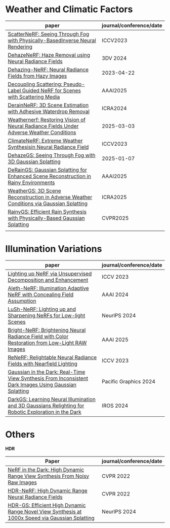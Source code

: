 # Weather and Climatic Factors

| paper                                                                                                                                          | journal/conference/date |
| ---------------------------------------------------------------------------------------------------------------------------------------------- | ----------------------- |
| [ScatterNeRF: Seeing Through Fog with Physically-BasedInverse Neural Rendering](https://light.princeton.edu/publication/scatternerf/)          | ICCV2023                |
| [DehazeNeRF: Haze Removal using Neural Radiance Fields](https://www.computationalimaging.org/publications/dehazenerf/)                         | 3DV 2024                |
| [Dehazing-NeRF: Neural Radiance Fields from Hazy Images](https://arxiv.org/abs/2304.11448)                                                     | 2023-04-22              |
| [Decoupling Scattering: Pseudo-Label Guided NeRF for Scenes with Scattering Media](https://ojs.aaai.org/index.php/AAAI/article/view/33088)<br> | AAAI2025                |
| [DerainNeRF: 3D Scene Estimation with Adhesive Waterdrop Removal](https://github.com/yunhaoli2020/DerainNeRF)                                  | ICRA2024                |
| [Weathernerf: Restoring Vision of Neural Radiance Fields Under Adverse Weather Conditions](https://github.com/C2022G/WeatherNeRF)              | 2025-03-03              |
| [ClimateNeRF: Extreme Weather Synthesisin Neural Radiance Field](https://climatenerf.github.io/)                                               | ICCV2023                |
| [DehazeGS: Seeing Through Fog with 3D Gaussian Splatting](https://dehazegs.github.io/)                                                         | 2025-01-07              |
| [DeRainGS: Gaussian Splatting for Enhanced Scene Reconstruction in Rainy Environments](https://deraings.github.io/)                            | AAAI2025                |
| [WeatherGS: 3D Scene Reconstruction in Adverse Weather Conditions via Gaussian Splatting](https://jumponthemoon.github.io/weather-gs/)         | ICRA2025                |
| [RainyGS: Efficient Rain Synthesis with Physically-Based Gaussian Splatting](https://pku-vcl-geometry.github.io/RainyGS/)                      | CVPR2025                |
|                                                                                                                                                |                         |

# Illumination Variations

| paper                                                                                                                                                                                                                    | journal/conference/date |
| ------------------------------------------------------------------------------------------------------------------------------------------------------------------------------------------------------------------------ | ----------------------- |
| [Lighting up NeRF via Unsupervised Decomposition and Enhancement](https://www.whyy.site/paper/llnerf)                                                                                                                    | ICCV 2023               |
| [Aleth-NeRF: Illumination Adaptive NeRF with Concealing Field Assumption](https://cuiziteng.github.io/Aleth_NeRF_web/)                                                                                                   | AAAI 2024               |
| [LuSh-NeRF: Lighting up and Sharpening NeRFs for Low-light Scenes](https://github.com/quzefan/LuSh-NeRF)                                                                                                                 | NeurlPS 2024            |
| [Bright-NeRF: Brightening Neural Radiance Field with Color Restoration from Low-Light RAW Images](https://ojs.aaai.org/index.php/AAAI/article/view/32842)                                                                | AAAI 2025               |
| [ReNeRF: Relightable Neural Radiance Fields with Nearfield Lighting](https://openaccess.thecvf.com/content/ICCV2023/papers/Xu_ReNeRF_Relightable_Neural_Radiance_Fields_with_Nearfield_Lighting_ICCV_2023_paper.pdf)<br> | ICCV 2023               |
| [Gaussian in the Dark: Real-Time View Synthesis From Inconsistent Dark Images Using Gaussian Splatting](https://github.com/yec22/Gaussian-DK)                                                                            | Pacific Graphics 2024   |
| [DarkGS: Learning Neural Illumination and 3D Gaussians Relighting for Robotic Exploration in the Dark](https://github.com/tyz1030/darkgs)                                                                                | IROS 2024               |

# Others

**HDR**

| Paper                                                                                                                                       | journal/conference/date |
| ------------------------------------------------------------------------------------------------------------------------------------------- | ----------------------- |
| [NeRF in the Dark: High Dynamic Range View Synthesis From Noisy Raw Images](https://bmild.github.io/rawnerf/)                               | CVPR 2022               |
| [HDR-NeRF: High Dynamic Range Neural Radiance Fields](https://xhuangcv.github.io/hdr-nerf/)                                                 | CVPR 2022               |
| [HDR-GS: Efficient High Dynamic Range Novel View Synthesis at 1000x Speed via Gaussian Splatting](https://github.com/caiyuanhao1998/HDR-GS) | NeurIPS 2024            |
